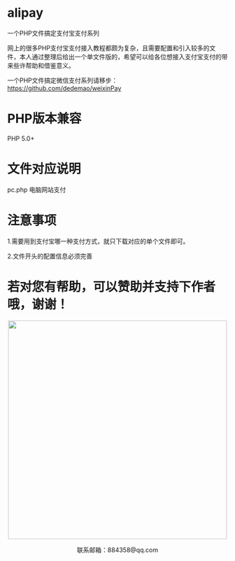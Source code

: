 # alipay
一个PHP文件搞定支付宝支付系列

网上的很多PHP支付宝支付接入教程都颇为复杂，且需要配置和引入较多的文件，本人通过整理后给出一个单文件版的，希望可以给各位想接入支付宝支付的带来些许帮助和借鉴意义。

一个PHP文件搞定微信支付系列请移步：https://github.com/dedemao/weixinPay

# PHP版本兼容

PHP 5.0+

# 文件对应说明

pc.php	  电脑网站支付


# 注意事项

1.需要用到支付宝哪一种支付方式，就只下载对应的单个文件即可。

2.文件开头的配置信息必须完善


# 若对您有帮助，可以赞助并支持下作者哦，谢谢！

<p align="center">
    <img src="https://www.dedemao.com/uploads/zan.jpg" width="500px">
    <p align="center">联系邮箱：884358@qq.com</p>
</p>
